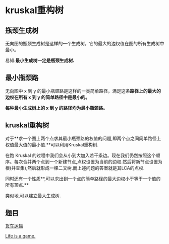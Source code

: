# kruskal重构树

## 瓶颈生成树

无向图的瓶颈生成树是这样的一个生成树，它的最大的边权值在图的所有生成树中最小。

易知:**最小生成树一定是瓶颈生成树.**

## 最小瓶颈路

无向图中 x 到 y 的最小瓶颈路是这样的一类简单路径，满足这条**路径上的最大的边权在所有 x 到 y 的简单路径中是最小的。**

**每种最小生成树上的 x 到 y 的路径均为最小瓶颈路。**

## kruskal重构树

对于**求一个图上两个点求其最小瓶颈路的权值的问题,即两个点之间简单路径上权值最大值的最小值.**可以利用Kruskal重构树.

在跑 Kruskal 的过程中我们会从小到大加入若干条边。现在我们仍然按照这个顺序。每次合并两个点到一个新建节点,点权设置为当前的边权.然后将新节点设置为根(并查集),然后就形成一棵二叉树.而上述问题的答案就是其LCA的点权.

同时还有一个性质**,可以求出到一个点的简单路径的最大边权小于等于一个值的所有顶点.**

类似地,可以建立最大生成树.

## 题目

[货车运输](https://www.luogu.com.cn/problem/P1967)

[Life is a game.](https://ac.nowcoder.com/acm/problem/231127)